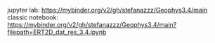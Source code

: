 jupyter lab:
https://mybinder.org/v2/gh/stefanazzz/Geophys3.4/main
classic notebook:
https://mybinder.org/v2/gh/stefanazzz/Geophys3.4/main?filepath=ERT2D_dat_res_3.4.ipynb

